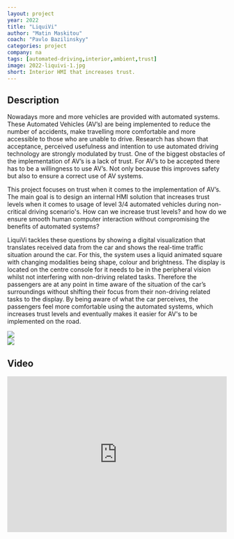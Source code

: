 ```yaml
---
layout: project
year: 2022
title: "LiquiVi"
author: "Matin Maskitou"
coach: "Pavlo Bazilinskyy"
categories: project
company: na
tags: [automated-driving,interior,ambient,trust]
image: 2022-liquivi-1.jpg
short: Interior HMI that increases trust. 
---
```


## Description
Nowadays more and more vehicles are provided with automated systems. These Automated Vehicles (AV’s) are being implemented to reduce the number of accidents, make travelling more comfortable and more accessible to those who are unable to drive. Research has shown that acceptance, perceived usefulness and intention to use automated driving technology are strongly modulated by trust. One of the biggest obstacles of the implementation of AV’s is a lack of trust. For AV’s to be accepted there has to be a willingness to use AV’s. Not only because this improves safety but also to ensure a correct use of AV systems.

This project focuses on trust when it comes to the implementation of AV’s. The main goal is to design an internal HMI solution that increases trust levels when it comes to usage of level 3/4 automated vehicles during non-critical driving scenario's. How can we increase trust levels? and how do we ensure smooth human computer interaction without compromising the benefits of automated systems?

LiquiVi tackles these questions by showing a digital visualization that translates received data from the car and shows the real-time traffic situation around the car. For this, the system uses a liquid animated square with changing modalities being shape, colour and brightness. The display is located on the centre console for it needs to be in the peripheral vision whilst not interfering with non-driving related tasks. Therefore the passengers are at any point in time aware of the situation of the car’s surroundings without shifting their focus from their non-driving related tasks to the display. By being aware of what the car perceives, the passengers feel more comfortable using the automated systems, which increases trust levels and eventually makes it easier for AV's to be implemented on the road.

<div class="project-image">
  <img src="/assets/img/2022-liquivi-2.jpg">
</div>
<div class="project-image">
  <img src="/assets/img/2022-liquivi-3.jpg">
</div>

## Video
<iframe style="display:inline-block; border:0px solid #FFF; width: 100%; height: 358px" src="https://www.youtube.com/embed/CQQRW7f7OOA?playlist=CQQRW7f7OOA&loop=1&autoplay=1&mute=1" frameborder="0" allowfullscreen></iframe>